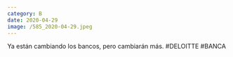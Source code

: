 ```yaml
--- 
category: B 
date: 2020-04-29 
image: /585_2020-04-29.jpeg 
--- 
```


Ya están cambiando los bancos, pero cambiarán más. #DELOITTE #BANCA